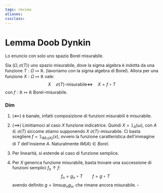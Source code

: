 ```yaml
---
tags: review
aliases:
cssclass:
---
```

 
# Lemma Doob Dynkin
Lo enuncio con solo uno spazio Borel misurabile.

Sia $(\Omega, \sigma(T))$ uno spazio misurabile, dove la sigma algebra è indotta da una funzione $T : \Omega \mapsto \mathbb{R}$. (lavoriamo con la sigma algebra di Borel). Allora per una funzione $X : \Omega \mapsto \mathbb{R}$ vale:
$$
X \quad\sigma(T)\text{-misurabile} \iff \quad X = f \circ T
$$
con $f : \mathbb{R}\mapsto \mathbb{R}$ Borel-misurabile.
### Dim 
1. ($\impliedby$) è banale, infatti composizione di funzioni misurabili è misurabile.

2. ($\implies$) Limitiamoci al caso $X$ funzione indicatrice. Quindi $X = \mathbb{1}_A(\omega)$, con $A \in \sigma(T)$ siccome stiamo supponendo $X$ $\sigma(T)$-misurabile. Ci basta scegliere $f = \mathbb{1}_{IM_T(A)}(x)$, ovvero la funzione caratteristica dell'immagine di $T$ dell'insieme $A$. Naturalmente $IM(A) \in Borel$.
3. Per linearità, si estende al caso di funzione semplice.
4. Per $X$ generica funzione misurabile, basta trovare una successione di funzioni semplici $f_n \uparrow f$:
$$
f_n = g_n \circ T \qquad f = g \circ T
$$
avendo definito $g = \limsup_n g_n$, che rimane ancora misurabile. $\square$

